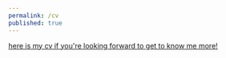 ```yaml
---
permalink: /cv
published: true
---
```

<a href="/docs/CV_BoraOden.pdf">here is my cv if you're looking forward to get to know me more!</a>
